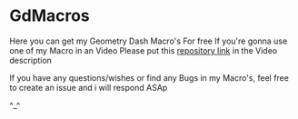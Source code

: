 # GdMacros
Here you can get my Geometry Dash Macro's For free
If you're gonna use one of my Macro in an Video Please put this [repository link](https://github.com/Slavik69420/GdMacros) in the Video description 

If you have any questions/wishes or find any Bugs in my Macro's, feel free to create an issue and i will respond ASAp

^⁠_⁠_⁠_⁠_⁠_⁠_⁠_⁠_⁠_⁠^
